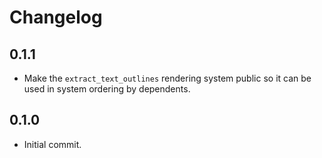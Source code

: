 # Changelog

## 0.1.1

- Make the `extract_text_outlines` rendering system public so it can be used in system ordering by dependents.

## 0.1.0

- Initial commit.
